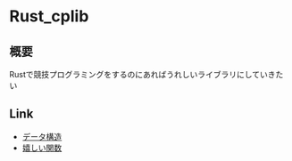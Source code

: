# Rust_cplib

## 概要

Rustで競技プログラミングをするのにあればうれしいライブラリにしていきたい

## Link

- [データ構造](./src/data_structure/data_structure.md)
- [嬉しい関数](./src/useful_functions/useful_functions.md)
